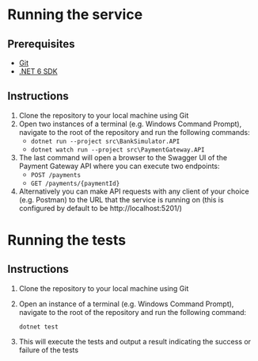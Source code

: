 # Running the service
## Prerequisites
- [Git](https://git-scm.com/downloads)
- [.NET 6 SDK](https://dotnet.microsoft.com/en-us/download)

## Instructions
1. Clone the repository to your local machine using Git
2. Open two instances of a terminal (e.g. Windows Command Prompt), navigate to the root of the repository and run the following commands:
    -  `dotnet run --project src\BankSimulator.API`
    -  `dotnet watch run --project src\PaymentGateway.API`
3. The last command will open a browser to the Swagger UI of the Payment Gateway API where you can execute two endpoints:
    - `POST /payments`
    - `GET /payments/{paymentId}`
4. Alternatively you can make API requests with any client of your choice (e.g. Postman) to the URL that the service is running on (this is configured by default to be http://localhost:5201/)

# Running the tests
## Instructions
1. Clone the repository to your local machine using Git
2. Open an instance of a terminal (e.g. Windows Command Prompt), navigate to the root of the repository and run the following command:

    `dotnet test`

3. This will execute the tests and output a result indicating the success or failure of the tests
